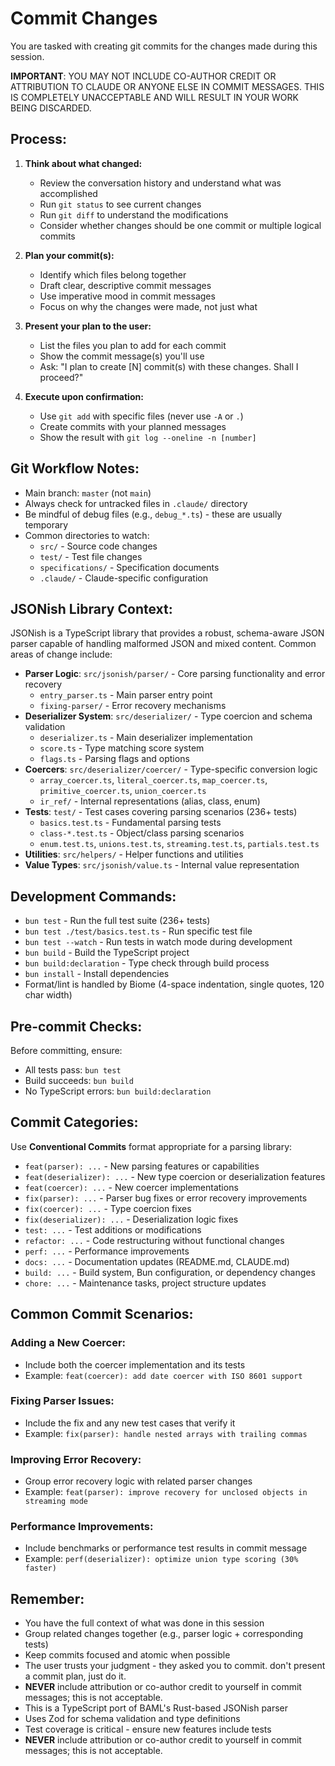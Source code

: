 # Commit Changes

You are tasked with creating git commits for the changes made during this session.

**IMPORTANT**: YOU MAY NOT INCLUDE CO-AUTHOR CREDIT OR ATTRIBUTION TO CLAUDE OR ANYONE ELSE IN COMMIT MESSAGES. THIS IS COMPLETELY UNACCEPTABLE AND WILL RESULT IN YOUR WORK BEING DISCARDED.

## Process:

1. **Think about what changed:**
   - Review the conversation history and understand what was accomplished
   - Run `git status` to see current changes
   - Run `git diff` to understand the modifications
   - Consider whether changes should be one commit or multiple logical commits

2. **Plan your commit(s):**
   - Identify which files belong together
   - Draft clear, descriptive commit messages
   - Use imperative mood in commit messages
   - Focus on why the changes were made, not just what

3. **Present your plan to the user:**
   - List the files you plan to add for each commit
   - Show the commit message(s) you'll use
   - Ask: "I plan to create [N] commit(s) with these changes. Shall I proceed?"

4. **Execute upon confirmation:**
   - Use `git add` with specific files (never use `-A` or `.`)
   - Create commits with your planned messages
   - Show the result with `git log --oneline -n [number]`

## Git Workflow Notes:

- Main branch: `master` (not `main`)
- Always check for untracked files in `.claude/` directory
- Be mindful of debug files (e.g., `debug_*.ts`) - these are usually temporary
- Common directories to watch:
  - `src/` - Source code changes
  - `test/` - Test file changes
  - `specifications/` - Specification documents
  - `.claude/` - Claude-specific configuration

## JSONish Library Context:

JSONish is a TypeScript library that provides a robust, schema-aware JSON parser capable of handling malformed JSON and mixed content. Common areas of change include:

- **Parser Logic**: `src/jsonish/parser/` - Core parsing functionality and error recovery
  - `entry_parser.ts` - Main parser entry point
  - `fixing-parser/` - Error recovery mechanisms
- **Deserializer System**: `src/deserializer/` - Type coercion and schema validation
  - `deserializer.ts` - Main deserializer implementation
  - `score.ts` - Type matching score system
  - `flags.ts` - Parsing flags and options
- **Coercers**: `src/deserializer/coercer/` - Type-specific conversion logic
  - `array_coercer.ts`, `literal_coercer.ts`, `map_coercer.ts`, `primitive_coercer.ts`, `union_coercer.ts`
  - `ir_ref/` - Internal representations (alias, class, enum)
- **Tests**: `test/` - Test cases covering parsing scenarios (236+ tests)
  - `basics.test.ts` - Fundamental parsing tests
  - `class-*.test.ts` - Object/class parsing scenarios
  - `enum.test.ts`, `unions.test.ts`, `streaming.test.ts`, `partials.test.ts`
- **Utilities**: `src/helpers/` - Helper functions and utilities
- **Value Types**: `src/jsonish/value.ts` - Internal value representation

## Development Commands:

- `bun test` - Run the full test suite (236+ tests)
- `bun test ./test/basics.test.ts` - Run specific test file
- `bun test --watch` - Run tests in watch mode during development
- `bun build` - Build the TypeScript project
- `bun build:declaration` - Type check through build process
- `bun install` - Install dependencies
- Format/lint is handled by Biome (4-space indentation, single quotes, 120 char width)

## Pre-commit Checks:

Before committing, ensure:
- All tests pass: `bun test`
- Build succeeds: `bun build`
- No TypeScript errors: `bun build:declaration`

## Commit Categories:

Use **Conventional Commits** format appropriate for a parsing library:
- `feat(parser): ...` - New parsing features or capabilities
- `feat(deserializer): ...` - New type coercion or deserialization features
- `feat(coercer): ...` - New coercer implementations
- `fix(parser): ...` - Parser bug fixes or error recovery improvements
- `fix(coercer): ...` - Type coercion fixes
- `fix(deserializer): ...` - Deserialization logic fixes
- `test: ...` - Test additions or modifications
- `refactor: ...` - Code restructuring without functional changes
- `perf: ...` - Performance improvements
- `docs: ...` - Documentation updates (README.md, CLAUDE.md)
- `build: ...` - Build system, Bun configuration, or dependency changes
- `chore: ...` - Maintenance tasks, project structure updates

## Common Commit Scenarios:

### Adding a New Coercer:
- Include both the coercer implementation and its tests
- Example: `feat(coercer): add date coercer with ISO 8601 support`

### Fixing Parser Issues:
- Include the fix and any new test cases that verify it
- Example: `fix(parser): handle nested arrays with trailing commas`

### Improving Error Recovery:
- Group error recovery logic with related parser changes
- Example: `feat(parser): improve recovery for unclosed objects in streaming mode`

### Performance Improvements:
- Include benchmarks or performance test results in commit message
- Example: `perf(deserializer): optimize union type scoring (30% faster)`

## Remember:
- You have the full context of what was done in this session
- Group related changes together (e.g., parser logic + corresponding tests)
- Keep commits focused and atomic when possible
- The user trusts your judgment - they asked you to commit. don't present a commit plan, just do it.
- **NEVER** include attribution or co-author credit to yourself in commit messages; this is not acceptable.
- This is a TypeScript port of BAML's Rust-based JSONish parser
- Uses Zod for schema validation and type definitions
- Test coverage is critical - ensure new features include tests
- **NEVER** include attribution or co-author credit to yourself in commit messages; this is not acceptable.